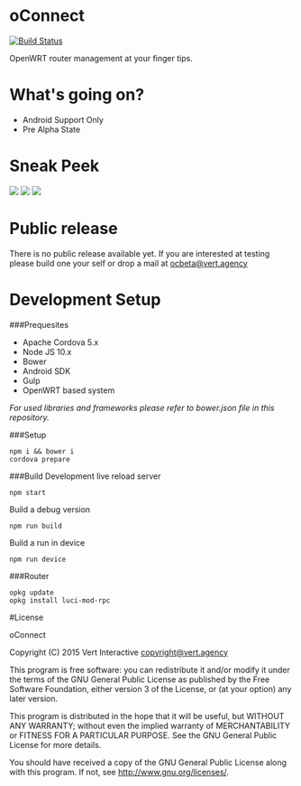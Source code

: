 # oConnect 

[![Build Status](http://img.shields.io/travis/vertinteractive/oconnect.svg)](https://travis-ci.org/vertinteractive/oconnect)

OpenWRT router management at your finger tips.

# What's going on?
 * Android Support Only
 * Pre Alpha State

# Sneak Peek

![](http://i.imgur.com/KP4vJ3v.png?s) ![](http://i.imgur.com/F3KG88w.png?s) ![](http://i.imgur.com/XaM0935.png?s)


# Public release

There is no public release available yet. If you are interested at testing please build one your self or drop a mail at <ocbeta@vert.agency>

# Development Setup

###Prequesites
 * Apache Cordova 5.x
 * Node JS 10.x
 * Bower
 * Android SDK
 * Gulp
 * OpenWRT based system

*For used libraries and frameworks please refer to bower.json file in this repository.*

###Setup
```
npm i && bower i
cordova prepare
```

###Build
Development live reload server
```
npm start
```

Build a debug version
```
npm run build
```

Build a run in device
```
npm run device
```

###Router
```
opkg update
opkg install luci-mod-rpc
```

#License

oConnect

Copyright (C) 2015  Vert Interactive <copyright@vert.agency>

This program is free software: you can redistribute it and/or modify it under the terms of the GNU General Public License as published by the Free Software Foundation, either version 3 of the License, or (at your option) any later version.

This program is distributed in the hope that it will be useful, but WITHOUT ANY WARRANTY; without even the implied warranty of MERCHANTABILITY or FITNESS FOR A PARTICULAR PURPOSE.  See the GNU General Public License for more details.

You should have received a copy of the GNU General Public License along with this program.  If not, see <http://www.gnu.org/licenses/>.
